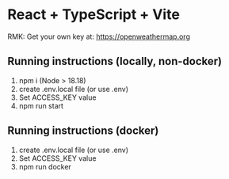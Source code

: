 # React + TypeScript + Vite

RMK: Get your own key at: https://openweathermap.org

## Running instructions (locally, non-docker)

1. npm i (Node > 18.18)
2. create .env.local file (or use .env)
3. Set ACCESS_KEY value
4. npm run start

## Running instructions (docker)

1. create .env.local file (or use .env)
2. Set ACCESS_KEY value
3. npm run docker

